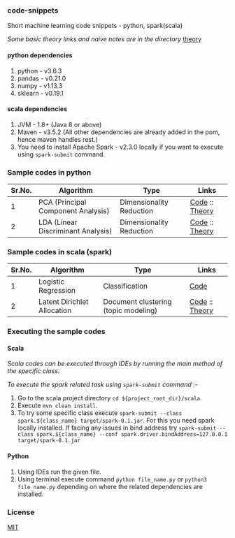 ### code-snippets
Short machine learning code snippets - python, spark(scala)

_Some basic theory links and naive notes are in the directory_ [theory](https://github.com/Pratik-Barhate/code-snippets/tree/master/theory)

#### python dependencies
1. python - v3.6.3
2. pandas - v0.21.0
3. numpy - v1.13.3
4. sklearn - v0.19.1

#### scala dependencies
1. JVM - 1.8+ (Java 8 or above)
2. Maven - v3.5.2 (All other dependencies are already added in the pom, hence maven handles rest.)
3. You need to install Apache Spark - v2.3.0 locally if you want to execute using `spark-submit` command.

### Sample codes in python

| Sr.No. | Algorithm                             | Type                     | Links                                              |
|--------|---------------------------------------|--------------------------|----------------------------------------------------|
| 1      | PCA (Principal Component Analysis)    | Dimensionality Reduction | [Code](https://github.com/Pratik-Barhate/code-snippets/blob/master/python/Principal_Component_Analysis/pca.py) ::  [Theory](https://github.com/Pratik-Barhate/code-snippets/blob/master/theory/PCA.md) |
| 2      | LDA (Linear Discriminant Analysis)    | Dimensionality Reduction | [Code](https://github.com/Pratik-Barhate/code-snippets/blob/master/python/Linear_Discriminant_Analysis/lda.py) ::  [Theory](https://github.com/Pratik-Barhate/code-snippets/blob/master/theory/LDA_Dimension_Reduction.md) |

### Sample codes in scala (spark)

| Sr.No. | Algorithm                             | Type                     | Links                                              |
|--------|---------------------------------------|--------------------------|----------------------------------------------------|
| 1      | Logistic Regression                   | Classification           | [Code](https://github.com/Pratik-Barhate/code-snippets/blob/master/scala/src/main/scala/spark/LogisticReg.scala) |
| 2      | Latent Dirichlet Allocation           | Document clustering (topic modeling) | [Code](https://github.com/Pratik-Barhate/code-snippets/blob/master/scala/src/main/scala/spark/LDADocClustering.scala) ::   [Theory](https://github.com/Pratik-Barhate/code-snippets/blob/master/theory/LDA_Custering.md) |

### Executing the sample codes
#### Scala
_Scala codes can be executed through IDEs by running the main method of the specific class._

_To execute the spark related task using `spark-submit` command_ :-
1. Go to the scala project directory `cd ${project_root_dir}/scala`.
2. Execute `mvn clean install`.
3. To try some specific class execute `spark-submit --class spark.${class_name} target/spark-0.1.jar`.
For this you need spark locally installed. If facing any issues in bind address try
`spark-submit --class spark.${class_name} --conf spark.driver.bindAddress=127.0.0.1 target/spark-0.1.jar`

#### Python
1. Using IDEs run the given file.
2. Using terminal execute command `python file_name.py` or `python3 file_name.py`
depending on where the related dependencies are installed.

### License
[MIT](https://github.com/Pratik-Barhate/code-snippets/blob/master/LICENSE)

